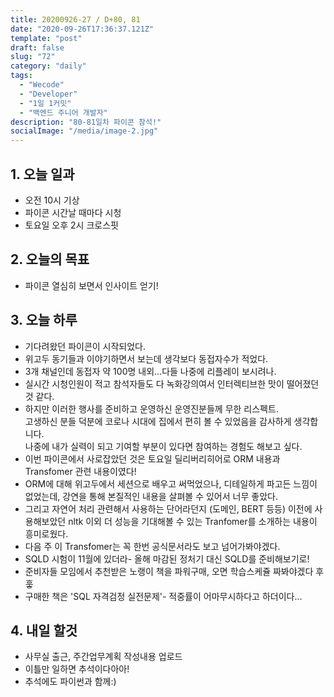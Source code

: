 ```yaml
---
title: 20200926-27 / D+80, 81
date: "2020-09-26T17:36:37.121Z"
template: "post"
draft: false
slug: "72"
category: "daily"
tags:
  - "Wecode"
  - "Developer"
  - "1일 1커밋"
  - "백엔드 주니어 개발자"
description: "80-81일차 파이콘 참석!"
socialImage: "/media/image-2.jpg"
---
```


## 1. 오늘 일과

- 오전 10시 기상
- 파이콘 시간날 때마다 시청
- 토요일 오후 2시 크로스핏

## 2. 오늘의 목표

- 파이콘 열심히 보면서 인사이트 얻기!

## 3. 오늘 하루

- 기다려왔던 파이콘이 시작되었다.
- 위고두 동기들과 이야기하면서 보는데 생각보다 동접자수가 적었다.
- 3개 채널인데 동접자 약 100명 내외...다들 나중에 리플레이 보시려나.
- 실시간 시청인원이 적고 참석자들도 다 녹화강의여서 인터렉티브한 맛이 떨어졌던 것 같다.
- 하지만 이러한 행사를 준비하고 운영하신 운영진분들께 무한 리스펙트.</br> 고생하신 분들 덕분에 코로나 시대에 집에서 편히 볼 수 있었음을 감사하게 생각합니다.
  <br> 나중에 내가 실력이 되고 기여할 부분이 있다면 참여하는 경험도 해보고 싶다.
- 이번 파이콘에서 사로잡았던 것은 토요일 딜리버리히어로 ORM 내용과 Transfomer 관련 내용이였다!
- ORM에 대해 위고두에서 세션으로 배우고 써먹었으나, 디테일하게 파고든 느낌이 없었는데, 강연을 통해 본질적인 내용을 살펴볼 수 있어서 너무 좋았다.
- 그리고 자연어 처리 관련해서 사용하는 단어라던지 (도메인, BERT 등등) 이전에 사용해보았던 nltk 이외 더 성능을 기대해볼 수 있는 Tranfomer를 소개하는 내용이 흥미로웠다.
- 다음 주 이 Transfomer는 꼭 한번 공식문서라도 보고 넘어가봐야겠다.
- SQLD 시험이 11월에 있더라- 올해 마감된 정처기 대신 SQLD를 준비해보기로!
- 준비자들 모임에서 추천받은 노랭이 책을 파워구매, 오면 학습스케쥴 짜봐야겠다 후훟
- 구매한 책은 'SQL 자격검정 실전문제'- 적중률이 어마무시하다고 하더이다...

## 4. 내일 할것

- 사무실 출근, 주간업무계획 작성내용 업로드
- 이틀만 일하면 추석이다아아!
- 추석에도 파이썬과 함께:)
